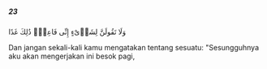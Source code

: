 ##### 23

<span class="ayah">وَلَا تَقُولَنَّ لِشَا۟ىْءٍ إِنِّى فَاعِلٌۭ ذَٰلِكَ غَدًا</span>

<span class="ayah_translation">Dan jangan sekali-kali kamu mengatakan tentang sesuatu: "Sesungguhnya aku akan mengerjakan ini besok pagi,</span>
